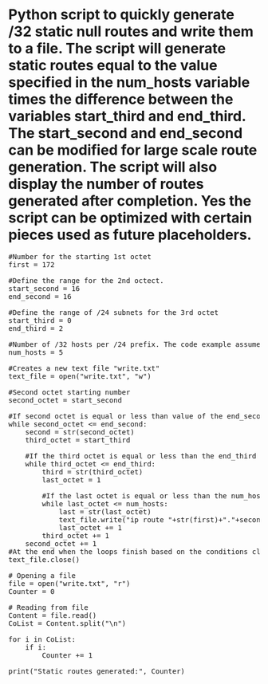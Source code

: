 # Python script to quickly generate /32 static null routes and write them to a file. The script will generate static routes equal to the value specified in the num_hosts variable times the difference between the variables start_third and end_third. The start_second and end_second can be modified for large scale route generation. The script will also display the number of routes generated after completion. Yes the script can be optimized with certain pieces used as future placeholders.

<pre lang="...">
#Number for the starting 1st octet
first = 172

#Define the range for the 2nd octect.
start_second = 16
end_second = 16

#Define the range of /24 subnets for the 3rd octet
start_third = 0
end_third = 2

#Number of /32 hosts per /24 prefix. The code example assumes that .1 will be the first address.
num_hosts = 5

#Creates a new text file "write.txt"
text_file = open("write.txt", "w")

#Second octet starting number
second_octet = start_second

#If second octet is equal or less than value of the end_second variable continue with the next Loop
while second_octet <= end_second:
    second = str(second_octet)
    third_octet = start_third

    #If the third octet is equal or less than the end_third variable continue with the next loop
    while third_octet <= end_third:
        third = str(third_octet)
        last_octet = 1

        #If the last octet is equal or less than the num_host than write the current IP Address to File
        while last_octet <= num_hosts:
            last = str(last_octet)
            text_file.write("ip route "+str(first)+"."+second+"."+third+"."+last+" 255.255.255.255 Null0\n")
            last_octet += 1
        third_octet += 1
    second_octet += 1
#At the end when the loops finish based on the conditions close the File.
text_file.close()

# Opening a file
file = open("write.txt", "r")
Counter = 0

# Reading from file
Content = file.read()
CoList = Content.split("\n")

for i in CoList:
    if i:
        Counter += 1

print("Static routes generated:", Counter)

</pre>
